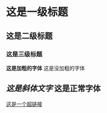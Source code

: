 # 这是一级标题
## 这是二级标题
### 这是三级标题

**这是加粗的字体**
这是没加粗的字体

*这是斜体文字*
这是正常字体
---
[这是一个超链接](https://baidu.com)